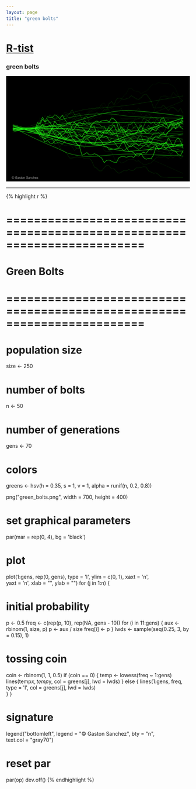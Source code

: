 ```yaml
---
layout: page
title: "green bolts"
---
```


# [R-tist](/artista) 

### green bolts 

![green bolts](../images/artista/green_bolts.png) 

-----

{% highlight r %} 
# ======================================================================== 
# Green Bolts 
# ======================================================================== 
# population size 
size <- 250 
 
# number of bolts 
n <- 50 
 
# number of generations 
gens <- 70 
 
# colors 
greens <- hsv(h = 0.35, s = 1, v = 1, alpha = runif(n, 0.2, 0.8)) 
 
 
png("green_bolts.png", width = 700, height = 400) 
# set graphical parameters 
par(mar = rep(0, 4), bg = 'black') 
# plot 
plot(1:gens, rep(0, gens), type = 'l', ylim = c(0, 1), xaxt = 'n',  
     yaxt = 'n', xlab = "", ylab = "") 
for (j in 1:n) 
{ 
  # initial probability 
  p <- 0.5 
  freq <- c(rep(p, 10), rep(NA, gens - 10)) 
  for (i in 11:gens) 
  { 
    aux <- rbinom(1, size, p) 
    p <- aux / size 
    freq[i] <- p 
  } 
  lwds <- sample(seq(0.25, 3, by = 0.15), 1) 
  # tossing coin 
  coin <- rbinom(1, 1, 0.5) 
  if (coin == 0) 
  { 
    temp <- lowess(freq ~ 1:gens) 
    lines(temp$x, temp$y, col = greens[j], lwd = lwds) 
  } else { 
    lines(1:gens, freq, type = 'l', col = greens[j], lwd = lwds)           
  } 
} 
# signature 
legend("bottomleft", legend = "© Gaston Sanchez", bty = "n",  
       text.col = "gray70") 
# reset par 
par(op) 
dev.off() 
{% endhighlight %} 
